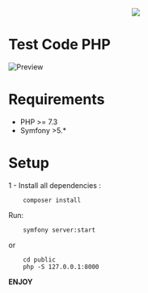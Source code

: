 <p align="center"><img src="https://symfony.com/images/logos/header-logo.svg"></p>

# **Test Code PHP**

![Preview](https://i.ibb.co/2PwkmZr/Captura-de-Pantalla-2021-03-12-a-la-s-19-46-06.png
"Preview")

# **Requirements**
- PHP >= 7.3
- Symfony >5.*

# **Setup**
1 - Install all dependencies :

~~~
    composer install
~~~

Run:
~~~
    symfony server:start
~~~
or
~~~
    cd public
    php -S 127.0.0.1:8000
~~~


**ENJOY**